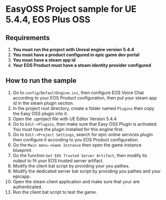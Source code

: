 # EasyOSS Project sample for UE 5.4.4, EOS Plus OSS

## Requirements

1. **You must run the project with Unreal engine version 5.4.4** 
2. **You must have a product configured in epic game dev portal**
3. **You must have a steam app id**
4. **Your EOS Product must have a steam identity provider configured**

## How to run the sample

1. Go to `config/DefaultEngine.ini`, then configure EOS Voice Chat according to your EOS Product configuration, then put your steam app id in the steam plugin section.
2. In the project root directory, create a folder named `Plugins` then copy the Easy OSS plugin into it.
3. Open the .uproject file with UE Editor Version 5.4.4
4. Go to `Edit->Plugins`, then make sure that Easy OSS Plugin is activated. You must have the plugin installed for this engine first.
5. Go to `Edit->Project Settings`, search for epic online services plugin then configure it according to you EOS Product configuration.
6. Go the `Main menu->Game Instance` then open the game instance blueprint.
7. Go the function `Get EOS Trusted Server Artifact`, then modify its output to fit your EOS trusted server artifact.
8. Modify the client bat script by providing your you pathes.
9. Modify the dedicated server bat script by providing you pathes and your epicapp.
10. Open the steam client application and make sure that your are authenticated.
10. Run the client bat script to test the game.
